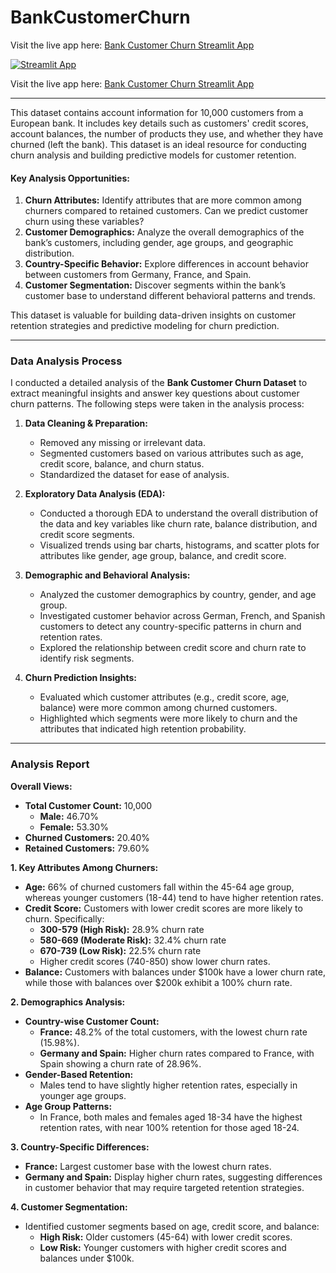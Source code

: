 # BankCustomerChurn
Visit the live app here: [Bank Customer Churn Streamlit App](https://bankcustomerchurn-hgvmdjfmqywmitqpz7iywy.streamlit.app/)

[![Streamlit App](https://img.shields.io/badge/Streamlit-App-blue)](https://bankcustomerchurn-hgvmdjfmqywmitqpz7iywy.streamlit.app/)

Visit the live app here: [Bank Customer Churn Streamlit App](https://bankcustomerchurn-hgvmdjfmqywmitqpz7iywy.streamlit.app/)

---
This dataset contains account information for 10,000 customers from a European bank. It includes key details such as customers' credit scores, account balances, the number of products they use, and whether they have churned (left the bank). This dataset is an ideal resource for conducting churn analysis and building predictive models for customer retention.

#### Key Analysis Opportunities:
1. **Churn Attributes:** Identify attributes that are more common among churners compared to retained customers. Can we predict customer churn using these variables?
2. **Customer Demographics:** Analyze the overall demographics of the bank’s customers, including gender, age groups, and geographic distribution.
3. **Country-Specific Behavior:** Explore differences in account behavior between customers from Germany, France, and Spain.
4. **Customer Segmentation:** Discover segments within the bank’s customer base to understand different behavioral patterns and trends.

This dataset is valuable for building data-driven insights on customer retention strategies and predictive modeling for churn prediction.

---

### Data Analysis Process

I conducted a detailed analysis of the **Bank Customer Churn Dataset** to extract meaningful insights and answer key questions about customer churn patterns. The following steps were taken in the analysis process:

1. **Data Cleaning & Preparation:**
   - Removed any missing or irrelevant data.
   - Segmented customers based on various attributes such as age, credit score, balance, and churn status.
   - Standardized the dataset for ease of analysis.

2. **Exploratory Data Analysis (EDA):**
   - Conducted a thorough EDA to understand the overall distribution of the data and key variables like churn rate, balance distribution, and credit score segments.
   - Visualized trends using bar charts, histograms, and scatter plots for attributes like gender, age group, balance, and credit score.

3. **Demographic and Behavioral Analysis:**
   - Analyzed the customer demographics by country, gender, and age group.
   - Investigated customer behavior across German, French, and Spanish customers to detect any country-specific patterns in churn and retention rates.
   - Explored the relationship between credit score and churn rate to identify risk segments.

4. **Churn Prediction Insights:**
   - Evaluated which customer attributes (e.g., credit score, age, balance) were more common among churned customers.
   - Highlighted which segments were more likely to churn and the attributes that indicated high retention probability.

---

### Analysis Report

**Overall Views:**
- **Total Customer Count:** 10,000
  - **Male:** 46.70%
  - **Female:** 53.30%
- **Churned Customers:** 20.40%
- **Retained Customers:** 79.60%

**1. Key Attributes Among Churners:**
- **Age:** 66% of churned customers fall within the 45-64 age group, whereas younger customers (18-44) tend to have higher retention rates.
- **Credit Score:** Customers with lower credit scores are more likely to churn. Specifically:
  - **300-579 (High Risk):** 28.9% churn rate
  - **580-669 (Moderate Risk):** 32.4% churn rate
  - **670-739 (Low Risk):** 22.5% churn rate
  - Higher credit scores (740-850) show lower churn rates.
- **Balance:** Customers with balances under $100k have a lower churn rate, while those with balances over $200k exhibit a 100% churn rate.

**2. Demographics Analysis:**
- **Country-wise Customer Count:**
  - **France:** 48.2% of the total customers, with the lowest churn rate (15.98%).
  - **Germany and Spain:** Higher churn rates compared to France, with Spain showing a churn rate of 28.96%.
- **Gender-Based Retention:**
  - Males tend to have slightly higher retention rates, especially in younger age groups.
- **Age Group Patterns:**
  - In France, both males and females aged 18-34 have the highest retention rates, with near 100% retention for those aged 18-24.

**3. Country-Specific Differences:**
- **France:** Largest customer base with the lowest churn rates.
- **Germany and Spain:** Display higher churn rates, suggesting differences in customer behavior that may require targeted retention strategies.

**4. Customer Segmentation:**
- Identified customer segments based on age, credit score, and balance:
  - **High Risk:** Older customers (45-64) with lower credit scores.
  - **Low Risk:** Younger customers with higher credit scores and balances under $100k.
